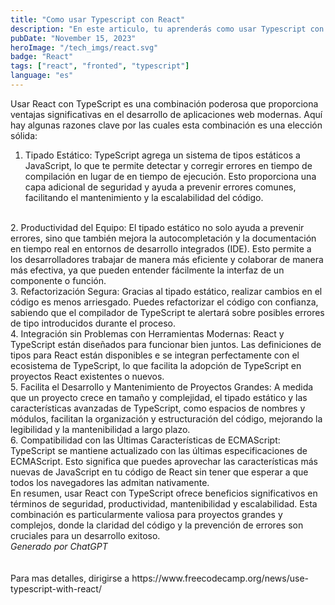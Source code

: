 ```yaml
---
title: "Como usar Typescript con React"
description: "En este articulo, tu aprenderás como usar Typescript con React."
pubDate: "November 15, 2023"
heroImage: "/tech_imgs/react.svg"
badge: "React"
tags: ["react", "fronted", "typescript"]
language: "es"
---
```

Usar React con TypeScript es una combinación poderosa que proporciona ventajas significativas en el desarrollo de aplicaciones web modernas. Aquí hay algunas razones clave por las cuales esta combinación es una elección sólida:
<br>
1. Tipado Estático: TypeScript agrega un sistema de tipos estáticos a JavaScript, lo que te permite detectar y corregir errores en tiempo de compilación en lugar de en tiempo de ejecución. Esto proporciona una capa adicional de seguridad y ayuda a prevenir errores comunes, facilitando el mantenimiento y la escalabilidad del código.
<br>
2. Productividad del Equipo: El tipado estático no solo ayuda a prevenir errores, sino que también mejora la autocompletación y la documentación en tiempo real en entornos de desarrollo integrados (IDE). Esto permite a los desarrolladores trabajar de manera más eficiente y colaborar de manera más efectiva, ya que pueden entender fácilmente la interfaz de un componente o función.
<br>
3. Refactorización Segura: Gracias al tipado estático, realizar cambios en el código es menos arriesgado. Puedes refactorizar el código con confianza, sabiendo que el compilador de TypeScript te alertará sobre posibles errores de tipo introducidos durante el proceso.
<br>
4. Integración sin Problemas con Herramientas Modernas: React y TypeScript están diseñados para funcionar bien juntos. Las definiciones de tipos para React están disponibles e se integran perfectamente con el ecosistema de TypeScript, lo que facilita la adopción de TypeScript en proyectos React existentes o nuevos.
<br>
5. Facilita el Desarrollo y Mantenimiento de Proyectos Grandes: A medida que un proyecto crece en tamaño y complejidad, el tipado estático y las características avanzadas de TypeScript, como espacios de nombres y módulos, facilitan la organización y estructuración del código, mejorando la legibilidad y la mantenibilidad a largo plazo.
<br>
6. Compatibilidad con las Últimas Características de ECMAScript: TypeScript se mantiene actualizado con las últimas especificaciones de ECMAScript. Esto significa que puedes aprovechar las características más nuevas de JavaScript en tu código de React sin tener que esperar a que todos los navegadores las admitan nativamente.
<br>
En resumen, usar React con TypeScript ofrece beneficios significativos en términos de seguridad, productividad, mantenibilidad y escalabilidad. Esta combinación es particularmente valiosa para proyectos grandes y complejos, donde la claridad del código y la prevención de errores son cruciales para un desarrollo exitoso.
<br>
<div class="flex justify-center">
    <i style="text-align: center">Generado por ChatGPT</i>
</div>
<br>
<br>
Para mas detalles, dirigirse a  https://www.freecodecamp.org/news/use-typescript-with-react/